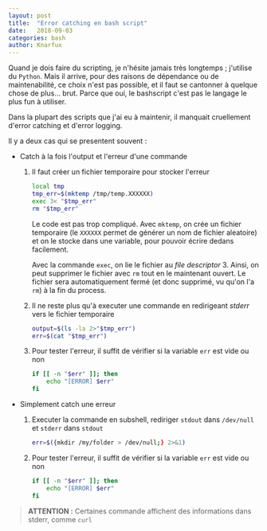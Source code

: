 ```yaml
---
layout: post
title:  "Error catching en bash script"
date:   2018-09-03
categories: bash
author: Knarfux
---
```

Quand je dois faire du scripting, je n'hésite jamais très longtemps ; j'utilise du `Python`. Mais il arrive, pour des raisons de dépendance ou de maintenabilité, ce choix n'est pas possible, et il faut se cantonner à quelque chose de plus... brut.
Parce que oui, le bashscript c'est pas le langage le plus fun à utiliser.

Dans la plupart des scripts que j'ai eu à maintenir, il manquait cruellement d'error catching et d'error logging.

Il y a deux cas qui se presentent souvent :

- Catch à la fois l'output et l'erreur d'une commande

    1. Il faut créer un fichier temporaire pour stocker l'erreur

        ```bash
        local tmp
        tmp_err=$(mktemp /tmp/temp.XXXXXX)
        exec 3< "$tmp_err"
        rm "$tmp_err"
        ```

        Le code est pas trop compliqué. Avec `mktemp`, on crée un fichier temporaire (le `XXXXXX` permet de générer un nom de fichier aleatoire) et on le stocke dans une variable, pour pouvoir écrire dedans facilement.

        Avec la commande `exec`, on lie le fichier au *file descriptor* 3. Ainsi, on peut supprimer le fichier avec `rm` tout en le maintenant ouvert. Le fichier sera automatiquement fermé (et donc supprimé, vu qu'on l'a `rm`) à la fin du process.

    2. Il ne reste plus qu'à executer une commande en redirigeant *stderr* vers le fichier temporaire

        ```bash
        output=$(ls -la 2>"$tmp_err")
        err=$(cat "$tmp_err")
        ```

    3. Pour tester l'erreur, il suffit de vérifier si la variable `err` est vide ou non

        ```bash
        if [[ -n "$err" ]]; then
            echo "[ERROR] $err"
        fi
        ```

- Simplement catch une erreur

    1. Executer la commande en subshell, rediriger `stdout` dans `/dev/null` et `stderr` dans `stdout`


        ```bash
        err=$({mkdir /my/folder > /dev/null;} 2>&1)
        ```

    2. Pour tester l'erreur, il suffit de vérifier si la variable `err` est vide ou non

        ```bash
        if [[ -n "$err" ]]; then
            echo "[ERROR] $err"
        fi
        ```

> **ATTENTION :** Certaines commande affichent des informations dans stderr, comme `curl`